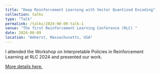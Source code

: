 ```yaml
---
title: "Deep Reinforcement Learning with Vector Quantized Encoding"
collection: talks
type: "Talk"
permalink: /talks/2024-08-09-talk-1
venue: "The first Reinforcement Learning Conference (RLC) "
date: 2024-08-09
location: "Amherst, Massachusetts, USA"
---
```


I attended the Workshop on Interpretable Policies in Reinforcement Learning at RLC 2024 and presented our work.

[More details here.](https://openreview.net/forum?id=OyHqrdWADY)
